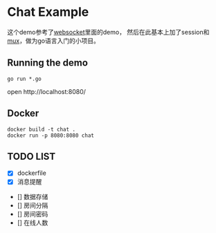 # Chat Example

这个demo参考了[websocket](https://github.com/gorilla/websocket)里面的demo，
然后在此基本上加了session和[mux](https://github.com/gorilla/mux)，做为go语言入门的小项目。

## Running the demo
    go run *.go

open http://localhost:8080/

## Docker
    docker build -t chat .
    docker run -p 8080:8080 chat

## TODO LIST

- [x] dockerfile
- [x] 消息提醒
- [] 数据存储
- [] 房间分隔
- [] 房间密码
- [] 在线人数